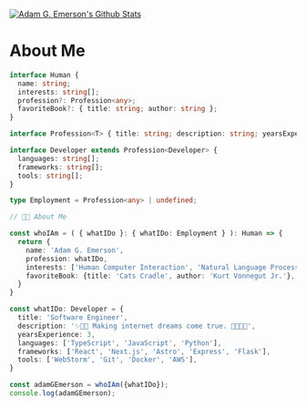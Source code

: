 [![Adam G. Emerson's Github Stats](https://github-readme-stats-2x31xpttr-adamgemerson.vercel.app/api?username=adamgemerson)](https://github.com/adamgemerson/github-readme-stats)

# About Me
```ts
interface Human {
  name: string;
  interests: string[];
  profession?: Profession<any>;
  favoriteBook?: { title: string; author: string };
}

interface Profession<T> { title: string; description: string; yearsExperience: number; }

interface Developer extends Profession<Developer> {
  languages: string[];
  frameworks: string[];
  tools: string[];
}

type Employment = Profession<any> | undefined;

// 🤨🔎 About Me 

const whoIAm = ( { whatIDo }: { whatIDo: Employment } ): Human => {
  return {
    name: 'Adam G. Emerson',
    profession: whatIDo,
    interests: ['Human Computer Interaction', 'Natural Language Processing', 'Crossword Puzzles'],
    favoriteBook: {title: 'Cats Cradle', author: 'Kurt Vonnegut Jr.'},
  }
}

const whatIDo: Developer = {
  title: 'Software Engineer',
  description: '✨🧙🏻 Making internet dreams come true. 👨🏻‍💻✨',
  yearsExperience: 3,
  languages: ['TypeScript', 'JavaScript', 'Python'],
  frameworks: ['React', 'Next.js', 'Astro', 'Express', 'Flask'],
  tools: ['WebStorm', 'Git', 'Docker', 'AWS'],
}

const adamGEmerson = whoIAm({whatIDo});
console.log(adamGEmerson);

```
